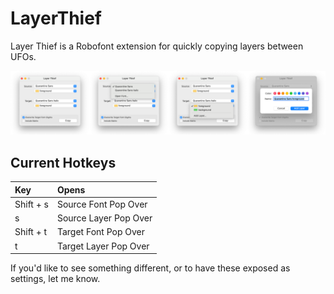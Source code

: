 # LayerThief
 Layer Thief is a Robofont extension for quickly copying layers between UFOs.

![Layer Thief UI](https://github.com/rdmcmurray/layer-thief/blob/master/resources/lt-screenshot-01.png)

## Current Hotkeys
| Key | Opens |
|:-|:-|
| Shift + s | Source Font Pop Over |
| s | Source Layer Pop Over |
| Shift + t | Target Font Pop Over |
| t | Target Layer Pop Over |

If you'd like to see something different, or to have these exposed as settings, let me know.